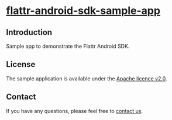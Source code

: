 [flattr-android-sdk-sample-app](http://flattr4android.com/sdk)
================================

Introduction
---------------
Sample app to demonstrate the Flattr Android SDK.

License
---------------
The sample application is available under the [Apache licence v2.0](http://www.apache.org/licenses/LICENSE-2.0.html).

Contact
---------------
If you have any questions, please feel free to [contact us](mailto:contact@flattr4android.com).
